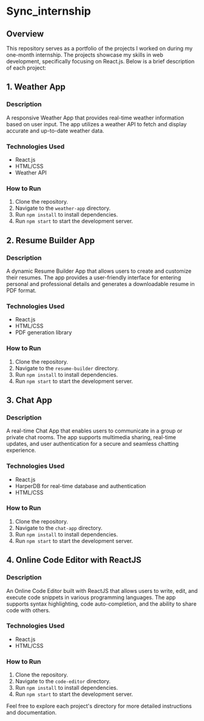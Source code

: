 # Sync_internship


## Overview
This repository serves as a portfolio of the projects I worked on during my one-month internship. 
The projects showcase my skills in web development, specifically focusing on React.js. Below is a brief description of each project:

## 1. Weather App

### Description
A responsive Weather App that provides real-time weather information based on user input. 
The app utilizes a weather API to fetch and display accurate and up-to-date weather data.

### Technologies Used
- React.js
- HTML/CSS
- Weather API

### How to Run
1. Clone the repository.
2. Navigate to the `weather-app` directory.
3. Run `npm install` to install dependencies.
4. Run `npm start` to start the development server.

## 2. Resume Builder App

### Description
A dynamic Resume Builder App that allows users to create and customize their resumes. 
The app provides a user-friendly interface for entering personal and professional details and generates a downloadable resume in PDF format.

### Technologies Used
- React.js
- HTML/CSS
- PDF generation library

### How to Run
1. Clone the repository.
2. Navigate to the `resume-builder` directory.
3. Run `npm install` to install dependencies.
4. Run `npm start` to start the development server.

## 3. Chat App

### Description
A real-time Chat App that enables users to communicate in a group or private chat rooms. 
The app supports multimedia sharing, real-time updates, and user authentication for a secure and seamless chatting experience.

### Technologies Used
- React.js
- HarperDB for real-time database and authentication
- HTML/CSS

### How to Run
1. Clone the repository.
2. Navigate to the `chat-app` directory.
3. Run `npm install` to install dependencies.
4. Run `npm start` to start the development server.

## 4. Online Code Editor with ReactJS

### Description
An Online Code Editor built with ReactJS that allows users to write, edit, and execute code snippets in various programming languages. 
The app supports syntax highlighting, code auto-completion, and the ability to share code with others.

### Technologies Used
- React.js
- HTML/CSS

### How to Run
1. Clone the repository.
2. Navigate to the `code-editor` directory.
3. Run `npm install` to install dependencies.
4. Run `npm start` to start the development server.

Feel free to explore each project's directory for more detailed instructions and documentation.
